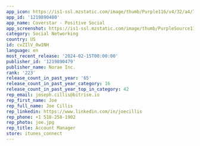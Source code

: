 ```yaml
---
app_icon: https://is1-ssl.mzstatic.com/image/thumb/Purple116/v4/32/a4/7a/32a47a9f-c14a-1631-f53e-ec24c85931cd/AppIconCoverstar-0-0-1x_U007emarketing-0-7-0-85-220.png/1024x1024bb.png
app_id: '1219890480'
app_name: Coverstar - Positive Social
app_screenshot: https://is1-ssl.mzstatic.com/image/thumb/PurpleSource116/v4/ba/e7/16/bae716c2-7529-bcac-dc80-5bdb7278f5fc/5eac2683-b035-41d6-a88a-55e5b4c6eac3_ss-1.jpg/1242x2688bb.png
category: Social Networking
country: US
id: cvZIlV_0w1NH
language: en
most_recent_release: '2024-02-15T00:00:00'
publisher_id: '1219890479'
publisher_name: Norae Inc.
rank: '223'
release_count_in_past_year: '65'
release_count_in_past_year_category: 16
release_count_in_past_year_top_in_category: 42
rep_email: joseph.cillis@bitrise.io
rep_first_name: Joe
rep_full_name: Joe Cillis
rep_linkedin: https://www.linkedin.com/in/joecillis
rep_phone: +1 518-258-1902
rep_photo: joe.jpg
rep_title: Account Manager
store: itunes_connect
---
```

